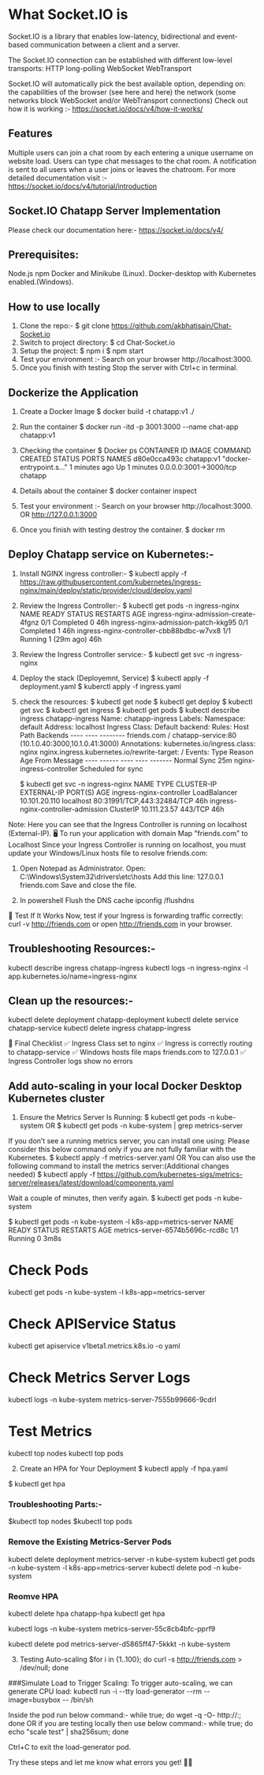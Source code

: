 # What Socket.IO is
Socket.IO is a library that enables low-latency, bidirectional and event-based communication between a client and a server.

The Socket.IO connection can be established with different low-level transports:
HTTP long-polling
WebSocket
WebTransport

Socket.IO will automatically pick the best available option, depending on:
the capabilities of the browser (see here and here)
the network (some networks block WebSocket and/or WebTransport connections)
Check out how it is working :- https://socket.io/docs/v4/how-it-works/

## Features
Multiple users can join a chat room by each entering a unique username on website load.
Users can type chat messages to the chat room.
A notification is sent to all users when a user joins or leaves the chatroom.
For more detailed documentation visit :- https://socket.io/docs/v4/tutorial/introduction

## Socket.IO Chatapp Server Implementation
Please check our documentation here:- https://socket.io/docs/v4/

## Prerequisites:
Node.js
npm
Docker and Minikube (Linux). 
Docker-desktop with Kubernetes enabled.(Windows).

## How to use locally
1. Clone the repo:-
    $ git clone https://github.com/akbhatisain/Chat-Socket.io
2. Switch to project directory:
    $ cd Chat-Socket.io
3. Setup the project:
    $ npm i
    $ npm start
4. Test your environment :- Search on your browser http://localhost:3000.
5. Once you finish with testing Stop the server with Ctrl+c in terminal.

## Dockerize the Application
1. Create a Docker Image
    $ docker build -t chatapp:v1 ./

2. Run the container 
    $ docker run -itd -p 3001:3000 --name chat-app chatapp:v1

3. Checking the container
    $ Docker ps
    CONTAINER ID   IMAGE        COMMAND                 CREATED         STATUS          PORTS                   NAMES
    d80e0cca493c   chatapp:v1   "docker-entrypoint.s…"  1 minutes ago  Up 1 minutes   0.0.0.0:3001->3000/tcp  chatapp

4. Details about the container
    $ docker container inspect <CONTAINER ID>

5. Test your environment :- Search on your browser http://localhost:3000. OR http://127.0.0.1:3000

6. Once you finish with testing destroy the container.
    $ docker rm <CONTAINER ID>

## Deploy Chatapp service on Kubernetes:-
1. Install NGINX ingress controller:-
    $ kubectl apply -f https://raw.githubusercontent.com/kubernetes/ingress-nginx/main/deploy/static/provider/cloud/deploy.yaml

2. Review the Ingress Controller:-
    $ kubectl get pods -n ingress-nginx
    NAME                                       READY   STATUS      RESTARTS      AGE
    ingress-nginx-admission-create-4fgnz       0/1     Completed   0             46h
    ingress-nginx-admission-patch-kkg95        0/1     Completed   1             46h
    ingress-nginx-controller-cbb88bdbc-w7vx8   1/1     Running     1 (29m ago)   46h

3. Review the Ingress Controller service:-
    $ kubectl get svc -n ingress-nginx

4. Deploy the stack (Deployemnt, Service) 
    $ kubectl apply -f deployment.yaml
    $ kuberctl apply -f ingress.yaml

5. check the resources:
    $ kubectl get node
    $ kubectl get deploy
    $ kubectl get svc
    $ kubectl get ingress
    $ kubectl get pods
    $ kubectl describe ingress chatapp-ingress
      Name:             chatapp-ingress
      Labels:           <none>
      Namespace:        default
      Address:          localhost
      Ingress Class:    <none>
      Default backend:  <default>
      Rules:
        Host         Path  Backends
        ----         ----  --------
        friends.com
                     /   chatapp-service:80 (10.1.0.40:3000,10.1.0.41:3000)
      Annotations:   kubernetes.io/ingress.class: nginx
                     nginx.ingress.kubernetes.io/rewrite-target: /
      Events:
        Type    Reason  Age   From                      Message
        ----    ------  ----  ----                      -------
        Normal  Sync    25m   nginx-ingress-controller  Scheduled for sync

    $ kubectl get svc -n ingress-nginx
    NAME                                 TYPE           CLUSTER-IP      EXTERNAL-IP   PORT(S)                      AGE
    ingress-nginx-controller             LoadBalancer   10.101.20.110   localhost     80:31991/TCP,443:32484/TCP   46h
    ingress-nginx-controller-admission   ClusterIP      10.111.23.57    <none>        443/TCP                      46h

Note: Here you can see that the Ingress Controller is running on localhost (External-IP).
🖥️ To run your application with domain Map "friends.com" to Localhost
Since your Ingress Controller is running on localhost, you must update your Windows/Linux hosts file to resolve friends.com:

1. Open Notepad as Administrator.
Open: C:\Windows\System32\drivers\etc\hosts
Add this line:
127.0.0.1 friends.com
Save and close the file.

2. In powershell Flush the DNS cache
ipconfig /flushdns

🔬 Test If It Works
Now, test if your Ingress is forwarding traffic correctly:
curl -v http://friends.com
or open http://friends.com in your browser.

## Troubleshooting Resources:-

kubectl describe ingress chatapp-ingress
kubectl logs -n ingress-nginx -l app.kubernetes.io/name=ingress-nginx

## Clean up the resources:-
kubectl delete deployment chatapp-deployment
kubectl delete service chatapp-service
kubectl delete ingress chatapp-ingress


🚀 Final Checklist
✅ Ingress Class set to nginx
✅ Ingress is correctly routing to chatapp-service
✅ Windows hosts file maps friends.com to 127.0.0.1
✅ Ingress Controller logs show no errors

## Add auto-scaling in your local Docker Desktop Kubernetes cluster

1. Ensure the Metrics Server Is Running:
$ kubectl get pods -n kube-system
                OR
$ kubectl get pods -n kube-system | grep metrics-server

If you don’t see a running metrics server, you can install one using:
Please consider this below command only if you are not fully  familiar with the Kubernetes.
$ kubectl apply -f metrics-server.yaml
              OR
You can also use the following command to install the metrics server:(Additional changes needed)
$ kubectl apply -f https://github.com/kubernetes-sigs/metrics-server/releases/latest/download/components.yaml

Wait a couple of minutes, then verify again.
$ kubectl get pods -n kube-system

$ kubectl get pods -n kube-system -l k8s-app=metrics-server
NAME                              READY   STATUS    RESTARTS   AGE
metrics-server-6574b5696c-rcd8c   1/1     Running   0          3m8s

# Check Pods
kubectl get pods -n kube-system -l k8s-app=metrics-server

# Check APIService Status
kubectl get apiservice v1beta1.metrics.k8s.io -o yaml

# Check Metrics Server Logs
kubectl logs -n kube-system metrics-server-7555b99666-9cdrl

# Test Metrics
kubectl top nodes
kubectl top pods


2. Create an HPA for Your Deployment
$ kubectl apply -f hpa.yaml

$ kubectl get hpa


### Troubleshooting Parts:-

$kubectl top nodes
$kubectl top pods

### Remove the Existing Metrics-Server Pods
kubectl delete deployment metrics-server -n kube-system
kubectl get pods -n kube-system -l k8s-app=metrics-server
kubectl delete pod <pod-name> -n kube-system

### Reomve HPA 
kubectl delete hpa chatapp-hpa
kubectl get hpa

kubectl logs -n kube-system metrics-server-55c8cb4bfc-pprf9

kubectl delete pod metrics-server-d5865ff47-5kkkt -n kube-system

3. Testing Auto-scaling
$for i in {1..100}; do curl -s http://friends.com > /dev/null; done

###Simulate Load to Trigger Scaling:
To trigger auto-scaling, we can generate CPU load:
kubectl run -i --tty load-generator --rm --image=busybox -- /bin/sh

Inside the pod run below command:-
while true; do wget -q -O- http://<your-service-ip>:<port>; done
OR
if you are testing locally then use below command:-
while true; do echo "scale test" | sha256sum; done

Ctrl+C to exit the load-generator pod.

Try these steps and let me know what errors you get! 🚀🔥
